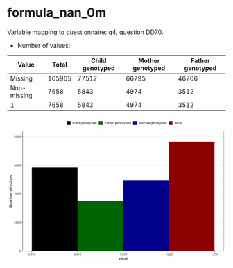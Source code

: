 # formula_nan_0m
Variable mapping to questionnaire: q4, question DD70.
- Number of values:

| Value | Total | Child genotyped | Mother genotyped | Father genotyped |
| ----- | ----- | --------------- | ---------------- | ---------------- |
| Missing | 105965 | 77512 | 66795 | 46706 |
| Non-missing | 7658 | 5843 | 4974 | 3512 |
| 1 | 7658 | 5843 | 4974 | 3512 |



![](formula_nan_0m_n.png)




